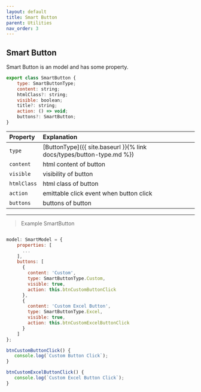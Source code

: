 ```yaml
---
layout: default
title: Smart Button
parent: Utilities
nav_order: 3
---
```


## Smart Button

Smart Button is an model and has some property.

```javascript
export class SmartButton {
    type: SmartButtonType;
    content: string;
    htmlClass?: string;
    visible: boolean;
    title?: string;
    action: () => void;
    buttons?: SmartButton;
}
```

| Property  | Explanation                          |
|:----------|:-------------------------------------|
| `type`    | [ButtonType]({{ site.baseurl }}{% link docs/types/button-type.md %})   |
| `content`      | html content of button                  |
| `visible`      | visibility of button              |
| `htmlClass`      | html class of button              |
| `action`      |  emittable click event when button click               |
| `buttons`      |  buttons of button               |

---

> Example SmartButton

```javascript

model: SmartModel = {
    properties: [
      ...
    ],
    buttons: [
      {
        content: 'Custom',
        type: SmartButtonType.Custom,
        visible: true,
        action: this.btnCustomButtonClick
      },
      {
        content: 'Custom Excel Button',
        type: SmartButtonType.Excel,
        visible: true,
        action: this.btnCustomExcelButtonClick
      }
    ]
};

btnCustomButtonClick() {
   console.log(`Custom Button Click`);
}

btnCustomExcelButtonClick() {
   console.log(`Custom Excel Button Click`);
}
```
